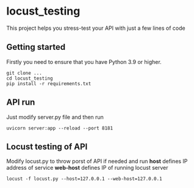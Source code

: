 # locust_testing
This project helps you stress-test your API with just a few lines of code

## Getting started

Firstly you need to ensure that you have Python 3.9 or higher.

```
git clone ...
cd locust_testing
pip install -r requirements.txt
```

## API run

Just modify server.py file and then run
```
uvicorn server:app --reload --port 8181
```

## Locust testing of API
Modify locust.py to throw porst of API if needed and run
**host** defines IP address of service
**web-host** defines IP of running locust server
```
locust -f locust.py --host=127.0.0.1 --web-host=127.0.0.1
```


